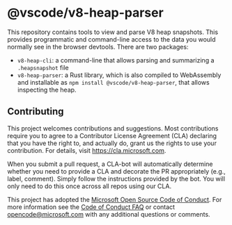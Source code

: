 # @vscode/v8-heap-parser

This repository contains tools to view and parse V8 heap snapshots. This provides programmatic and command-line access to the data you would normally see in the browser devtools. There are two packages:

- `v8-heap-cli`: a command-line that allows parsing and summarizing a `.heapsnapshot` file
- `v8-heap-parser`: a Rust library, which is also compiled to WebAssembly and installable as `npm install @vscode/v8-heap-parser`, that allows inspecting the heap.

## Contributing

This project welcomes contributions and suggestions. Most contributions require you to agree to a
Contributor License Agreement (CLA) declaring that you have the right to, and actually do, grant us
the rights to use your contribution. For details, visit https://cla.microsoft.com.

When you submit a pull request, a CLA-bot will automatically determine whether you need to provide
a CLA and decorate the PR appropriately (e.g., label, comment). Simply follow the instructions
provided by the bot. You will only need to do this once across all repos using our CLA.

This project has adopted the [Microsoft Open Source Code of Conduct](https://opensource.microsoft.com/codeofconduct/).
For more information see the [Code of Conduct FAQ](https://opensource.microsoft.com/codeofconduct/faq/) or
contact [opencode@microsoft.com](mailto:opencode@microsoft.com) with any additional questions or comments.
